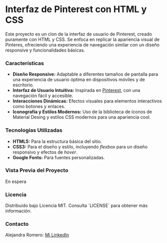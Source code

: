 # Interfaz de Pinterest con HTML y CSS
Este proyecto es un clon de la interfaz de usuario de Pinterest, creado puramente con HTML y CSS. Se enfoca en replicar la apariencia visual de Pinteres, ofreciendo una experiencia de navegación similar con un diseño responsive y funcionalidades básicas.
### Características
+ **Diseño Responsive:** Adaptable a diferentes tamaños de pantalla para una experiencia de usuario óptima en dispositivos móviles y de escritorio.
+ **Interfaz de Usuario Intuitiva:** Inspirada en [Pinterest](https://www.pinterest.com), con una navegación fácil y accesible.
+ **Interacciones Dinámicas:** Efectos visuales para elementos interactivos como botones y enlaces.
+ **Iconografía y Estilos Modernos:** Uso de la biblioteca de íconos de Material Desing y estilos CSS modernos para una apariencia cool.
### Tecnologías Utilizadas
+ **HTML5:** Para la estructura básica del sitio.
+ **CSS3:** Para el diseño y estilo, incluyendo _flexbox_ para un diseño responsivo y efectos de _hover_.
+ **Google Fonts:** Para fuentes personalizadas.
### Vista Previa del Proyecto
En espera
### Licencia
Distribuido bajo Licencia MIT. Consulta ´LICENSE´ para obtener más información.
### Contacto
Alejandra Romero: [Mi LinkedIn](www.linkedin.com/in/alejandraromji)
